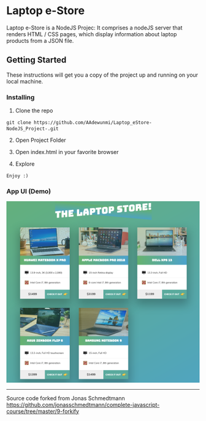 # Laptop e-Store 

Laptop e-Store is a NodeJS Projec: It comprises a nodeJS server that renders HTML / CSS pages, which display information about laptop products from a JSON file. 

## Getting Started

These instructions will get you a copy of the project up and running on your local machine.

### Installing

1. Clone the repo

```
git clone https://github.com/AAdewunmi/Laptop_eStore-NodeJS_Project-.git
```

2. Open Project Folder

3. Open index.html in your favorite browser

4. Explore

```
Enjoy :)
```

### App UI (Demo)

![Image description](Screenshot_The-Laptop-Store%20.png)

---

Source code forked from Jonas Schmedtmann https://github.com/jonasschmedtmann/complete-javascript-course/tree/master/9-forkify
